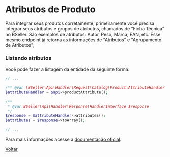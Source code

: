 # Atributos de Produto

Para integrar seus produtos corretamente, primeiramente você precisa integrar seus atributos e grupos de atributos, chamados de "Ficha Técnica" no BSeller. São exemplos de atributos: Autor, Peso, Marca, EAN, etc. Esse mesmo endpoint já retorna as informações de "Atributos" e "Agrupamento de Atributos";

### Listando atributos

Você pode fazer a listagem da entidade da seguinte forma:

```php
// ...

/** @var \BSeller\Api\Handler\Request\Catalog\Product\AttributeHandler $attributeHandler */
$attributeHandler = $api->productAttribute();

/**
 * @var BSeller\Api\Handler\Response\HandlerInterface $response
 */
$response = $attributeHandler->attributes();
$attributes = $response->toArray();

// ...
```

Para mais informações acesse a [documentação oficial](http://back.bseller.com.br/api/swagger-ui.html).

[Voltar](../../../README.md)
